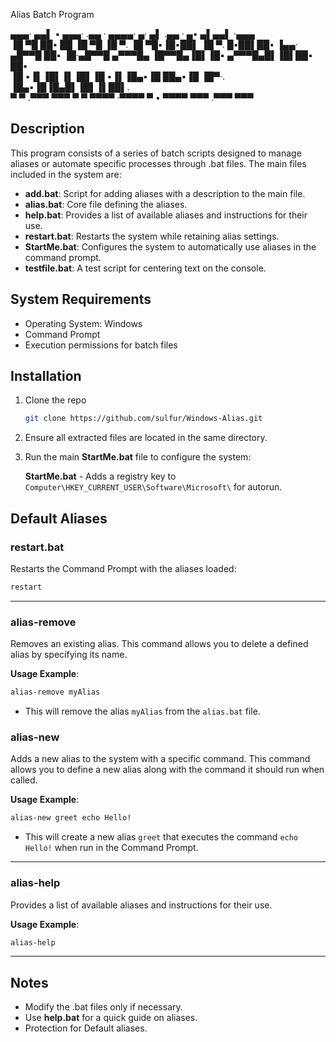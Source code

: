 
Alias Batch Program

▄▄▄· ▄▄▌  ▪   ▄▄▄· .▄▄ ·         ▄▄▄▄·  ▄· ▄▌    .▄▄ · ▄• ▄▌▄▄▌  ·▄▄▄  
▐█ ▀█ ██•  ██ ▐█ ▀█ ▐█ ▀.         ▐█ ▀█▪▐█▪██▌    ▐█ ▀. █▪██▌██•  ▐▄▄·  
▄█▀▀█ ██▪  ▐█·▄█▀▀█ ▄▀▀▀█▄        ▐█▀▀█▄▐█▌▐█▪    ▄▀▀▀█▄█▌▐█▌██▪  ██▪  
▐█ ▪▐▌▐█▌▐▌▐█▌▐█ ▪▐▌▐█▄▪▐█        ██▄▪▐█ ▐█▀·.    ▐█▄▪▐█▐█▄█▌▐█▌▐▌██▌.  
 ▀  ▀ .▀▀▀ ▀▀▀ ▀  ▀  ▀▀▀▀         ·▀▀▀▀   ▀ •      ▀▀▀▀  ▀▀▀ .▀▀▀ ▀▀▀  

## Description
This program consists of a series of batch scripts designed to manage aliases or automate specific processes through .bat files. The main files included in the system are:

- **add.bat**: Script for adding aliases with a description to the main file.
- **alias.bat**: Core file defining the aliases.
- **help.bat**: Provides a list of available aliases and instructions for their use.
- **restart.bat**: Restarts the system while retaining alias settings.
- **StartMe.bat**: Configures the system to automatically use aliases in the command prompt.
- **testfile.bat**: A test script for centering text on the console.

## System Requirements
- Operating System: Windows
- Command Prompt
- Execution permissions for batch files

## Installation
1. Clone the repo
   ```bash
   git clone https://github.com/sulfur/Windows-Alias.git
   ```

2. Ensure all extracted files are located in the same directory.

3. Run the main **StartMe.bat** file to configure the system:
   
   **StartMe.bat** - Adds a registry key to `Computer\HKEY_CURRENT_USER\Software\Microsoft\` for autorun.

## Default Aliases
### **restart.bat**
Restarts the Command Prompt with the aliases loaded:
```bash
restart
```

---


### **alias-remove**
Removes an existing alias. This command allows you to delete a defined alias by specifying its name.

**Usage Example**:
```bash
alias-remove myAlias
```
- This will remove the alias `myAlias` from the `alias.bat` file.

### **alias-new**
Adds a new alias to the system with a specific command. This command allows you to define a new alias along with the command it should run when called.

**Usage Example**:
```bash
alias-new greet echo Hello!
```
- This will create a new alias `greet` that executes the command `echo Hello!` when run in the Command Prompt.

---
### **alias-help**
Provides a list of available aliases and instructions for their use.

**Usage Example**:
```bash
alias-help
```


---

## Notes
- Modify the .bat files only if necessary.
- Use **help.bat** for a quick guide on aliases.
- Protection for Default aliases.

